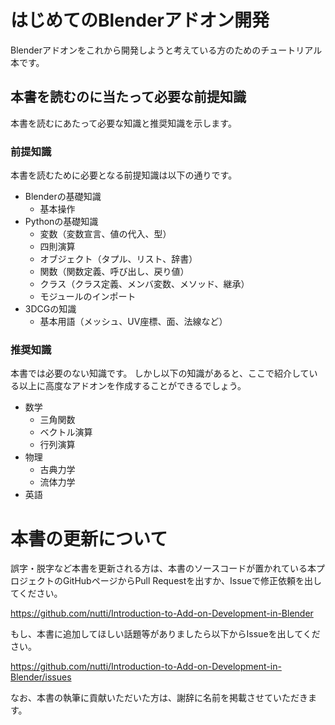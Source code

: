 # はじめてのBlenderアドオン開発

Blenderアドオンをこれから開発しようと考えている方のためのチュートリアル本です。


## 本書を読むのに当たって必要な前提知識

本書を読むにあたって必要な知識と推奨知識を示します。

### 前提知識

本書を読むために必要となる前提知識は以下の通りです。

* Blenderの基礎知識
  * 基本操作
* Pythonの基礎知識
  * 変数（変数宣言、値の代入、型）
  * 四則演算
  * オブジェクト（タプル、リスト、辞書）
  * 関数（関数定義、呼び出し、戻り値）
  * クラス（クラス定義、メンバ変数、メソッド、継承）
  * モジュールのインポート
* 3DCGの知識
  * 基本用語（メッシュ、UV座標、面、法線など）

### 推奨知識

本書では必要のない知識です。
しかし以下の知識があると、ここで紹介している以上に高度なアドオンを作成することができるでしょう。

* 数学
  * 三角関数
  * ベクトル演算
  * 行列演算
* 物理
  * 古典力学
  * 流体力学
* 英語

# 本書の更新について

誤字・脱字など本書を更新される方は、本書のソースコードが置かれている本プロジェクトのGitHubページからPull Requestを出すか、Issueで修正依頼を出してください。

https://github.com/nutti/Introduction-to-Add-on-Development-in-Blender

もし、本書に追加してほしい話題等がありましたら以下からIssueを出してください。

https://github.com/nutti/Introduction-to-Add-on-Development-in-Blender/issues

なお、本書の執筆に貢献いただいた方は、謝辞に名前を掲載させていただきます。
